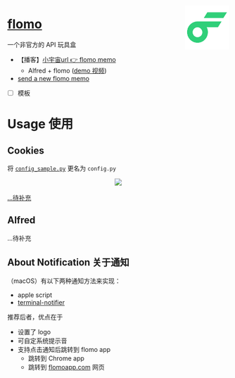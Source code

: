 <a href="https://flomoapp.com/"><img src="./logo-192x192.png" height="100" align="right"></a>

# [flomo](https://flomoapp.com/)

一个非官方的 API 玩具盒

- 【播客】[小宇宙url 👉 flomo memo](./xyz2flomo.py)
  - Alfred + flomo ([demo 视频](https://m.okjike.com/originalPosts/5fc1e8f0c5e485001882a2be?s=ewoidSI6ICI1ZWUxZDQ1OGY5MmZiYzAwMTc3NWMwZTgiCn0=))
- [send a new flomo memo](./flomo.py)
- [ ] 模板

# Usage 使用

## Cookies

将 [`config_sample.py`](./config_sample.py) 更名为 `config.py`

<p align="center">
  <a href="#"><img src="https://s3.us-west-2.amazonaws.com/secure.notion-static.com/df9f58b6-0e3d-4bc4-86fa-0140afa6c203/Untitled.png?X-Amz-Algorithm=AWS4-HMAC-SHA256&X-Amz-Credential=AKIAT73L2G45O3KS52Y5%2F20201201%2Fus-west-2%2Fs3%2Faws4_request&X-Amz-Date=20201201T165601Z&X-Amz-Expires=86400&X-Amz-Signature=838775cb2a76b8e8e496931c1d0b20cc3347b0d713c7b6d5ff1e852adb83c510&X-Amz-SignedHeaders=host&response-content-disposition=filename%20%3D%22Untitled.png%22" width="70%"/></a>
</p>

[...待补充](https://www.notion.so/benature/flomo-0061a1c4d4b643c58a9855aa8a28e0fb)

## Alfred

...待补充

## About Notification 关于通知

（macOS）有以下两种通知方法来实现：
- apple script
- [terminal-notifier](https://github.com/julienXX/terminal-notifier)

推荐后者，优点在于
- 设置了 logo
- 可自定系统提示音
- 支持点击通知后跳转到 flomo app
  - 跳转到 Chrome app
  - 跳转到 [flomoapp.com](https://flomoapp.com/) 网页